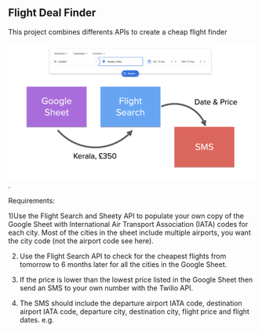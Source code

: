 ## Flight Deal Finder

This project combines differents APIs to create a cheap flight finder

![Project Overview](https://github.com/lvgalvao/Python-Bootcamp/blob/main/day-39/data/project_overview.png "Project Overview").

Requirements:

1)Use the Flight Search and Sheety API to populate your own copy of the Google Sheet with
International Air Transport Association (IATA) codes for each city. Most of the cities in the
sheet include multiple airports, you want the city code (not the airport code see here).

2) Use the Flight Search API to check for the cheapest flights from tomorrow to 6 months later for
all the cities in the Google Sheet.

3) If the price is lower than the lowest price listed in the Google Sheet then send an SMS to
your own number with the Twilio API.

4) The SMS should include the departure airport IATA code, destination airport IATA code,
departure city, destination city, flight price and flight dates. e.g.

